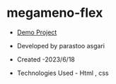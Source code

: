 # megameno-flex


- [Demo Project](https://pouria-farahani-developer.github.io/Accordion-Menu-By-React/)

- Developed by parastoo asgari

- Created -2023/6/18

- Technologies Used - Html , css 

